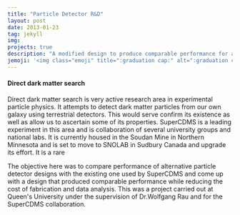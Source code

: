 ```yaml
---
title: "Particle Detector R&D"
layout: post
date: 2013-01-23
tag: jekyll
img:
projects: true
description: "A modified design to produce comparable performance for a lesser cost with added benefits"
jemoji: '<img class="emoji" title=":graduation cap:" alt=":graduation cap:" src="https://assets.github.com/images/icons/emoji/unicode/1f393.png" height="20" width="20" align="absmiddle">'
---
```


#### Direct dark matter search

Direct dark matter search is very active research area in experimental particle physics. It attempts to detect dark matter particles from our own galaxy using terrestrial detectors. This would serve confirm its existence as well as allow us to ascertain some of its properties. SuperCDMS is a leading experiment in this area and is collaboration of several university groups and national labs. It is currently housed in the Soudan Mine in Northern Minnesota and is set to move to SNOLAB in Sudbury Canada and upgrade its effort. It is a rare



The objective here was to compare performance of alternative particle detector designs with the existing one used by SuperCDMS and come up with a design that produced comparable performance while reducing the cost of fabrication and data analysis. This was a project carried out at Queen's University under the supervision of Dr.Wolfgang Rau and for the SuperCDMS collaboration.
